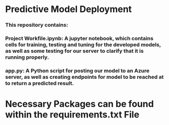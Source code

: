 # Predictive Model Deployment

### This repository contains:
  ### Project Workfile.ipynb: A jupyter notebook, which contains cells for training, testing and tuning for the developed models, as well as some testing for our server to clarify that it is running properly.
  ### app.py: A Python script for posting our model to an Azure server, as well as creating endpoints for model to be reached at to return a predicted result. 

# Necessary Packages can be found within the requirements.txt File
